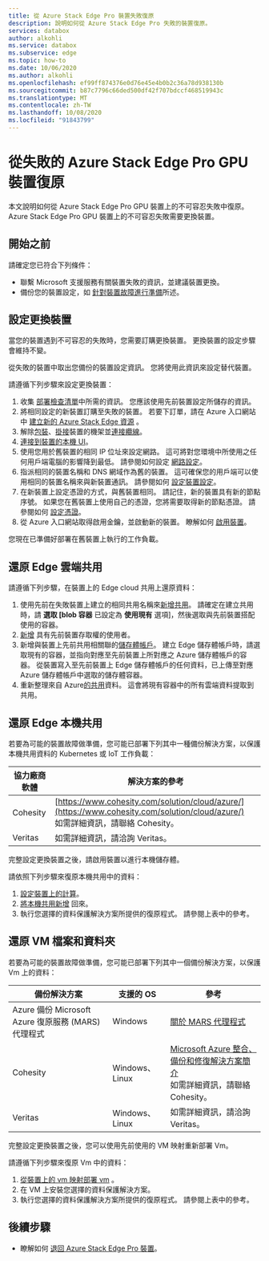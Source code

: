 ```yaml
---
title: 從 Azure Stack Edge Pro 裝置失敗復原
description: 說明如何從 Azure Stack Edge Pro 失敗的裝置復原。
services: databox
author: alkohli
ms.service: databox
ms.subservice: edge
ms.topic: how-to
ms.date: 10/06/2020
ms.author: alkohli
ms.openlocfilehash: ef99ff874376e0d76e45e4b0b2c36a78d938130b
ms.sourcegitcommit: b87c7796c66ded500df42f707bdccf468519943c
ms.translationtype: MT
ms.contentlocale: zh-TW
ms.lasthandoff: 10/08/2020
ms.locfileid: "91843799"
---
```

# <a name="recover-from-a-failed-azure-stack-edge-pro-gpu-device"></a>從失敗的 Azure Stack Edge Pro GPU 裝置復原 

本文說明如何從 Azure Stack Edge Pro GPU 裝置上的不可容忍失敗中復原。 Azure Stack Edge Pro GPU 裝置上的不可容忍失敗需要更換裝置。

## <a name="before-you-begin"></a>開始之前

請確定您已符合下列條件：

- 聯繫 Microsoft 支援服務有關裝置失敗的資訊，並建議裝置更換。 
- 備份您的裝置設定，如 [針對裝置故障進行準備](azure-stack-edge-gpu-prepare-device-failure.md)所述。


## <a name="configure-replacement-device"></a>設定更換裝置

當您的裝置遇到不可容忍的失敗時，您需要訂購更換裝置。 更換裝置的設定步驟會維持不變。 

從失敗的裝置中取出您備份的裝置設定資訊。 您將使用此資訊來設定替代裝置。  

請遵循下列步驟來設定更換裝置：

1. 收集 [部署檢查清單](azure-stack-edge-gpu-deploy-checklist.md)中所需的資訊。 您應該使用先前裝置設定所儲存的資訊。 
1. 將相同設定的新裝置訂購至失敗的裝置。  若要下訂單，請在 Azure 入口網站中 [建立新的 Azure Stack Edge 資源](azure-stack-edge-gpu-deploy-prep.md#) 。
1. 解除[包裝](azure-stack-edge-gpu-deploy-install.md#unpack-the-device)、[掛接](azure-stack-edge-gpu-deploy-install.md#rack-the-device)裝置的機架並[連接纜線](azure-stack-edge-gpu-deploy-install.md#cable-the-device)。 
1. [連接到裝置的本機 UI](azure-stack-edge-gpu-deploy-connect.md)。
1. 使用您用於舊裝置的相同 IP 位址來設定網路。 這可將對您環境中所使用之任何用戶端電腦的影響降到最低。 請參閱如何設定 [網路設定](azure-stack-edge-gpu-deploy-configure-network-compute-web-proxy.md)。
1. 指派相同的裝置名稱和 DNS 網域作為舊的裝置。 這可確保您的用戶端可以使用相同的裝置名稱來與新裝置通訊。 請參閱如何 [設定裝置設定](azure-stack-edge-gpu-deploy-set-up-device-update-time.md)。
1. 在新裝置上設定憑證的方式，與舊裝置相同。 請記住，新的裝置具有新的節點序號。 如果您在舊裝置上使用自己的憑證，您將需要取得新的節點憑證。 請參閱如何 [設定憑證](azure-stack-edge-gpu-deploy-configure-certificates.md)。
1. 從 Azure 入口網站取得啟用金鑰，並啟動新的裝置。 瞭解如何 [啟用裝置](azure-stack-edge-gpu-deploy-activate.md)。

您現在已準備好部署在舊裝置上執行的工作負載。

## <a name="restore-edge-cloud-shares"></a>還原 Edge 雲端共用

請遵循下列步驟，在裝置上的 Edge cloud 共用上還原資料：

1. 使用先前在失敗裝置上建立的相同共用名稱來[新增共用](azure-stack-edge-j-series-manage-shares.md#add-a-share)。 請確定在建立共用時，請 **選取 [blob 容器** 已設定為 **使用現有** 選項]，然後選取與先前裝置搭配使用的容器。
1. [新增](azure-stack-edge-j-series-manage-users.md#add-a-user) 具有先前裝置存取權的使用者。
1. 新增與裝置上先前共用相關聯的[儲存體帳戶](azure-stack-edge-j-series-manage-storage-accounts.md#add-an-edge-storage-account)。 建立 Edge 儲存體帳戶時，請選取現有的容器，並指向對應至先前裝置上所對應之 Azure 儲存體帳戶的容器。 從裝置寫入至先前裝置上 Edge 儲存體帳戶的任何資料，已上傳至對應 Azure 儲存體帳戶中選取的儲存體容器。
1. 重新整理來自 Azure[的共用](azure-stack-edge-j-series-manage-shares.md#refresh-shares)資料。 這會將現有容器中的所有雲端資料提取到共用。

## <a name="restore-edge-local-shares"></a>還原 Edge 本機共用

若要為可能的裝置故障做準備，您可能已部署下列其中一種備份解決方案，以保護本機共用資料的 Kubernetes 或 IoT 工作負載：

| 協力廠商軟體           | 解決方案的參考                               |
|--------------------------------|---------------------------------------------------------|
| Cohesity                       | [https://www.cohesity.com/solution/cloud/azure/](https://www.cohesity.com/solution/cloud/azure/) <br> 如需詳細資訊，請聯絡 Cohesity。          |
| Veritas                        | 如需詳細資訊，請洽詢 Veritas。   |

完整設定更換裝置之後，請啟用裝置以進行本機儲存體。 

請依照下列步驟來復原本機共用中的資料： 

1. [設定裝置上的計算](azure-stack-edge-gpu-deploy-configure-compute.md)。
1. [將本機共用新增](azure-stack-edge-j-series-manage-shares.md#add-a-local-share) 回來。
1. 執行您選擇的資料保護解決方案所提供的復原程式。 請參閱上表中的參考。

## <a name="restore-vm-files-and-folders"></a>還原 VM 檔案和資料夾

若要為可能的裝置故障做準備，您可能已部署下列其中一個備份解決方案，以保護 Vm 上的資料：



| 備份解決方案        | 支援的 OS   | 參考                                                                |
|-------------------------|----------------|--------------------------------------------------------------------------|
| Azure 備份 Microsoft Azure 復原服務 (MARS) 代理程式 | Windows        | [關於 MARS 代理程式](/azure/backup/backup-azure-about-mars)    |
| Cohesity                | Windows、Linux | [Microsoft Azure 整合、備份和修復解決方案簡介](https://www.cohesity.com/solution/cloud/azure) <br>如需詳細資訊，請聯絡 Cohesity。                          |
| Veritas                 | Windows、Linux | 如需詳細資訊，請洽詢 Veritas。                    |

完整設定更換裝置之後，您可以使用先前使用的 VM 映射重新部署 Vm。 

請遵循下列步驟來復原 Vm 中的資料：
 
1. [從裝置上的 vm 映射部署 vm](azure-stack-edge-gpu-deploy-virtual-machine-templates.md) 。 
1. 在 VM 上安裝您選擇的資料保護解決方案。
1. 執行您選擇的資料保護解決方案所提供的復原程式。 請參閱上表中的參考。

## <a name="next-steps"></a>後續步驟

- 瞭解如何 [退回 Azure Stack Edge Pro 裝置](azure-stack-edge-return-device.md)。
